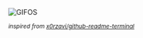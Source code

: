 <div align="justify">
<picture>
    <source media="(prefers-color-scheme: dark)" srcset="https://i.ibb.co/LDK0Wq4p/output-gif.gif">
    <source media="(prefers-color-scheme: light)" srcset="https://i.ibb.co/LDK0Wq4p/output-gif.gif">
    <img alt="GIFOS" src="https://i.ibb.co/LDK0Wq4p/output-gif.gif">
</picture>

<sub><i>inspired from [x0rzavi/github-readme-terminal](https://github.com/x0rzavi/github-readme-terminal)</i></sub>

</div>

<!-- Image deletion URL: https://ibb.co/XfHWgdmJ/5a3aa8be01eafe9767b4fb18cb19fb18 -->
